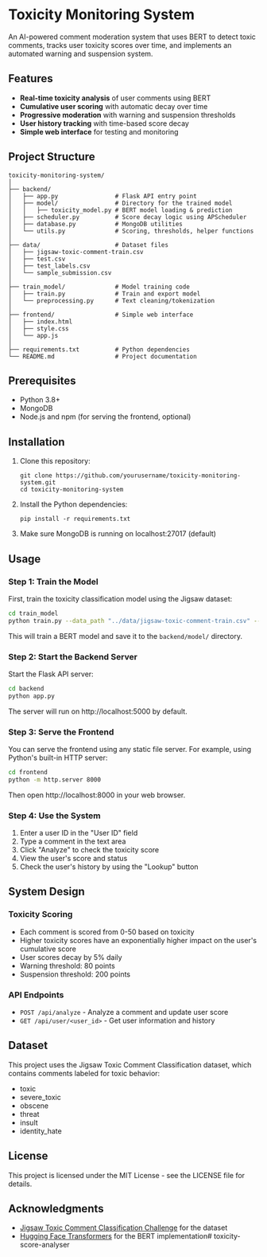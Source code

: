 # Toxicity Monitoring System

An AI-powered comment moderation system that uses BERT to detect toxic comments, tracks user toxicity scores over time, and implements an automated warning and suspension system.

## Features

- **Real-time toxicity analysis** of user comments using BERT
- **Cumulative user scoring** with automatic decay over time
- **Progressive moderation** with warning and suspension thresholds
- **User history tracking** with time-based score decay
- **Simple web interface** for testing and monitoring

## Project Structure

```
toxicity-monitoring-system/
│
├── backend/
│   ├── app.py                # Flask API entry point
│   ├── model/                # Directory for the trained model
│   │   ├── toxicity_model.py # BERT model loading & prediction
│   ├── scheduler.py          # Score decay logic using APScheduler
│   ├── database.py           # MongoDB utilities
│   └── utils.py              # Scoring, thresholds, helper functions
│
├── data/                     # Dataset files
│   ├── jigsaw-toxic-comment-train.csv
│   ├── test.csv
│   ├── test_labels.csv
│   └── sample_submission.csv
│
├── train_model/              # Model training code
│   ├── train.py              # Train and export model
│   └── preprocessing.py      # Text cleaning/tokenization
│
├── frontend/                 # Simple web interface
│   ├── index.html
│   ├── style.css
│   └── app.js
│
├── requirements.txt          # Python dependencies
└── README.md                 # Project documentation
```

## Prerequisites

- Python 3.8+
- MongoDB
- Node.js and npm (for serving the frontend, optional)

## Installation

1. Clone this repository:
   ```
   git clone https://github.com/yourusername/toxicity-monitoring-system.git
   cd toxicity-monitoring-system
   ```

2. Install the Python dependencies:
   ```
   pip install -r requirements.txt
   ```

3. Make sure MongoDB is running on localhost:27017 (default)

## Usage

### Step 1: Train the Model

First, train the toxicity classification model using the Jigsaw dataset:

```bash
cd train_model
python train.py --data_path "../data/jigsaw-toxic-comment-train.csv" --num_epochs 2
```

This will train a BERT model and save it to the `backend/model/` directory.

### Step 2: Start the Backend Server

Start the Flask API server:

```bash
cd backend
python app.py
```

The server will run on http://localhost:5000 by default.

### Step 3: Serve the Frontend

You can serve the frontend using any static file server. For example, using Python's built-in HTTP server:

```bash
cd frontend
python -m http.server 8000
```

Then open http://localhost:8000 in your web browser.

### Step 4: Use the System

1. Enter a user ID in the "User ID" field
2. Type a comment in the text area
3. Click "Analyze" to check the toxicity score
4. View the user's score and status
5. Check the user's history by using the "Lookup" button

## System Design

### Toxicity Scoring

- Each comment is scored from 0-50 based on toxicity
- Higher toxicity scores have an exponentially higher impact on the user's cumulative score
- User scores decay by 5% daily
- Warning threshold: 80 points
- Suspension threshold: 200 points

### API Endpoints

- `POST /api/analyze` - Analyze a comment and update user score
- `GET /api/user/<user_id>` - Get user information and history

## Dataset

This project uses the Jigsaw Toxic Comment Classification dataset, which contains comments labeled for toxic behavior:

- toxic
- severe_toxic
- obscene
- threat
- insult
- identity_hate

## License

This project is licensed under the MIT License - see the LICENSE file for details.

## Acknowledgments

- [Jigsaw Toxic Comment Classification Challenge](https://www.kaggle.com/c/jigsaw-toxic-comment-classification-challenge) for the dataset
- [Hugging Face Transformers](https://huggingface.co/transformers/) for the BERT implementation#   t o x i c i t y - s c o r e - a n a l y s e r 
 
 
